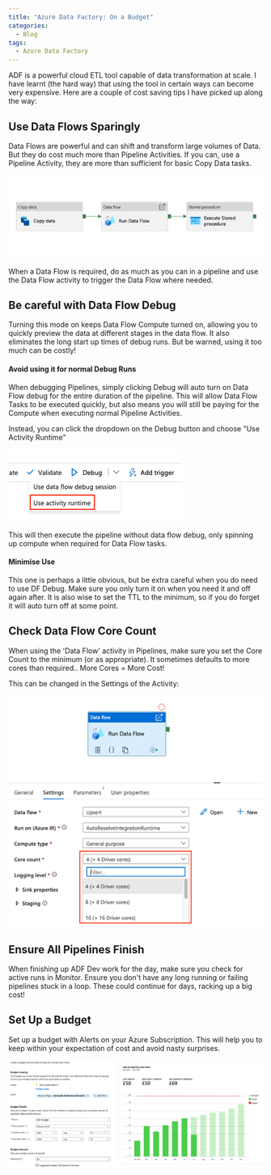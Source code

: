```yaml
---
title: "Azure Data Factory: On a Budget"
categories:
  - Blog
tags:
  - Azure Data Factory
---
```


ADF is a powerful cloud ETL tool capable of data transformation at scale. I have learnt (the hard way) that using the tool in certain ways can become very expensive. Here are a couple of cost saving tips I have picked up along the way:

<h2>Use Data Flows Sparingly</h2>
Data Flows are powerful and can shift and transform large volumes of Data. But they do cost much more than Pipeline Activities. If you can, use a Pipeline Activity, they are more than sufficient for basic Copy Data tasks.

![Example Pipeline](/assets/images/ADF-On-A-Budget/adf-pipeline.png)

When a Data Flow is required, do as much as you can in a pipeline and use the Data Flow activity to trigger the Data Flow where needed.

<h2>Be careful with Data Flow Debug</h2>
Turning this mode on keeps Data Flow Compute turned on, allowing you to quickly preview the data at different stages in the data flow. It also eliminates the long start up times of debug runs. But be warned, using it too much can be costly!

<h4>Avoid using it for normal Debug Runs</h4>
When debugging Pipelines, simply clicking Debug will auto turn on Data Flow debug for the entire duration of the pipeline. This will allow Data Flow Tasks to be executed quickly, but also means you will still be paying for the Compute when executing normal Pipeline Activities.

Instead, you can click the dropdown on the Debug button and choose "Use Activity Runtime"

![Use Activity Runtime button](/assets/images/ADF-On-A-Budget/data-flow-debug.png)

This will then execute the pipeline without data flow debug, only spinning up compute when required for Data Flow tasks.

<h4>Minimise Use</h4>
This one is perhaps a little obvious, but be extra careful when you do need to use DF Debug. Make sure you only turn it on when you need it and off again after. It is also wise to set the TTL to the minimum, so if you do forget it will auto turn off at some point.

<h2>Check Data Flow Core Count</h2>
When using the 'Data Flow' activity in Pipelines, make sure you set the Core Count to the minimum (or as appropriate). It sometimes defaults to more cores than required.. More Cores = More Cost!

This can be changed in the Settings of the Activity:

![Change core count](/assets/images/ADF-On-A-Budget/core-count.png)

<h2>Ensure All Pipelines Finish</h2>
When finishing up ADF Dev work for the day, make sure you check for active runs in Monitor. Ensure you don't have any long running or failing pipelines stuck in a loop. These could continue for days, racking up a big cost!

<h2>Set Up a Budget</h2>
Set up a budget with Alerts on your Azure Subscription. This will help you to keep within your expectation of cost and avoid nasty surprises.

![Change core count](/assets/images/ADF-On-A-Budget/cost-alert.png)
